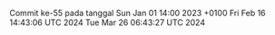 Commit ke-55 pada tanggal Sun Jan 01 14:00 2023 +0100
Fri Feb 16 14:43:06 UTC 2024
Tue Mar 26 06:43:27 UTC 2024
